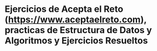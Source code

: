 # Ejercicios de Acepta el Reto (https://www.aceptaelreto.com), practicas de Estructura de Datos y Algoritmos y Ejercicios Resueltos
